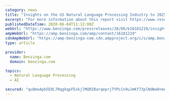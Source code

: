 ```yaml
---
category: news
title: "Insights on the US Natural Language Processing Industry to 2025 - Featuring Google, IBM & Microsoft Among Others - ResearchAndMarkets.com"
excerpt: "For more information about this report visit https://www.researchandmarkets.com/r/mhxd97"
publishedDateTime: 2020-06-04T11:12:00Z
webUrl: "https://www.benzinga.com/pressreleases/20/06/b16181219/insights-on-the-us-natural-language-processing-industry-to-2025-featuring-google-ibm-microsoft-amo"
ampWebUrl: "https://amp.benzinga.com/amp/content/16181219"
cdnAmpWebUrl: "https://amp-benzinga-com.cdn.ampproject.org/c/s/amp.benzinga.com/amp/content/16181219"
type: article

provider:
  name: Benzinga.com
  domain: benzinga.com

topics:
  - Natural Language Processing
  - AI

secured: "quQmoApb5E0L7RqgkqpFExkjlMQRIBarqeprjTYPLCn9uJmKf73plNdWa0+mAmL3+qNR8tIhDoClwaLYheCdcKb1C9i3hpeZoJs94pG2PNL5PN0Z1zpeD0bJp24RTOChDIDQJogTlMJdxeB+NyREuClkynq4bM5w5JLuPYPWv93lXKxQA5MFq0f/ykDoLTrpjNnGsDfO0oeMHzPvJC//7lXrNU9Ct2B9cjsEbocx6D7Rt79RejNUM4qvA1QDAkUkwgeYqiPoV97o457TfEDo1Ba3BcjWz6fxXAEzqPPmL5T0RzlVI/KypYPu1pRoWdazcVtdGnvlqY8olWXcmpGGKg==;/w9Q5ZcdBywGVunGIv8hWg=="
---
```



